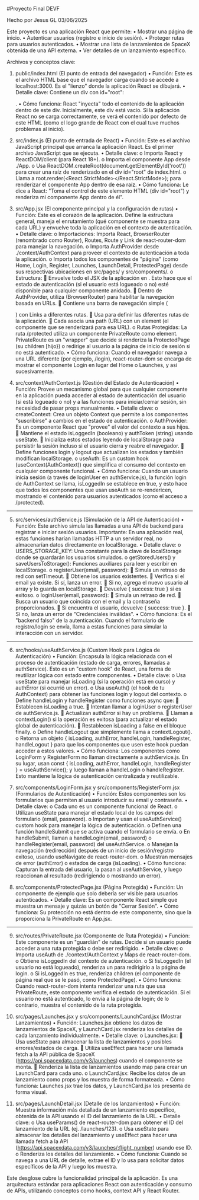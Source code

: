 #Proyecto Final DEVF

Hecho por Jesus GL							   03/06/2025

Este proyecto es una aplicación React que permite:
•	Mostrar una página de inicio.
•	Autenticar usuarios (registro e inicio de sesión).
•	Proteger rutas para usuarios autenticados.
•	Mostrar una lista de lanzamientos de SpaceX obtenida de una API externa.
•	Ver detalles de un lanzamiento específico.

Archivos y conceptos clave:
1. public/index.html (El punto de entrada del navegador)
•	Función: Este es el archivo HTML base que el navegador carga cuando se accede a localhost:3000. Es el "lienzo" donde la aplicación React se dibujará.
•	Detalle clave: Contiene un div con id="root": <div id="root"></div>.
•	Cómo funciona: React "inyecta" todo el contenido de la aplicación dentro de este div. Inicialmente, este div está vacío. Si la aplicación React no se carga correctamente, se verá el contenido por defecto de este HTML (como el logo grande de React con el cual tuve muchos problemas al inicio).


2. src/index.js (El punto de entrada de React)
•	Función: Este es el archivo JavaScript principal que arranca la aplicación React. Es el primer archivo JavaScript que se ejecuta.
•	Detalle clave: 
o	Importa React y ReactDOM/client (para React 18+).
o	Importa el componente App desde ./App.
o	Usa ReactDOM.createRoot(document.getElementById('root')) para crear una raíz de renderizado en el div id="root" de index.html.
o	Llama a root.render(<React.StrictMode><App /></React.StrictMode>); para renderizar el componente App dentro de esa raíz. 
•	Cómo funciona: Le dice a React: "Toma el control de este elemento HTML (div id="root") y renderiza mi componente App dentro de él".

3. src/App.jsx (El componente principal y la configuración de rutas)
•	Función: Este es el corazón de la aplicación. Define la estructura general, maneja el enrutamiento (qué componente se muestra para cada URL) y envuelve toda la aplicación en el contexto de autenticación.
•	Detalle clave: 
o	Importaciones: Importa React, BrowserRouter (renombrado como Router), Routes, Route y Link de react-router-dom para manejar la navegación.
o	Importa AuthProvider desde ./context/AuthContext para proveer el contexto de autenticación a toda la aplicación.
o	Importa todos los componentes de "página" (como Home, Login, Register, Launches, LaunchDetail, ProtectedPage) desde sus respectivas ubicaciones en src/pages/ y src/components/.
o	Estructura: 
	Envuelve todo el JSX de la aplicación en <AuthProvider>. Esto hace que el estado de autenticación (si el usuario está logueado o no) esté disponible para cualquier componente anidado.
	Dentro de AuthProvider, utiliza <Router> (BrowserRouter) para habilitar la navegación basada en URLs.
	Contiene una barra de navegación simple (<nav>) con Links a diferentes rutas.
	Usa <Routes> para definir las diferentes rutas de la aplicación.
	Cada <Route> asocia una path (URL) con un element (el componente que se renderizará para esa URL).
o	Rutas Protegidas: La ruta /protected utiliza un componente PrivateRoute como element. PrivateRoute es un "wrapper" que decide si renderiza la ProtectedPage (su children [hijo}) o redirige al usuario a la página de inicio de sesión si no está autenticado.
•	Cómo funciona: Cuando el navegador navega a una URL diferente (por ejemplo, /login), react-router-dom se encarga de mostrar el componente Login en lugar del Home o Launches, y así sucesivamente.

4. src/context/AuthContext.js (Gestión del Estado de Autenticación)
•	Función: Provee un mecanismo global para que cualquier componente en la aplicación pueda acceder al estado de autenticación del usuario (si está logueado o no) y a las funciones para iniciar/cerrar sesión, sin necesidad de pasar props manualmente.
•	Detalle clave: 
o	createContext: Crea un objeto Context que permite a los componentes "suscribirse" a cambios en el estado de autenticación.
o	AuthProvider: Es un componente React que "provee" el valor del contexto a sus hijos. 
	Mantiene el estado isLoggedIn (booleano) y authToken (string) usando useState.
	Inicializa estos estados leyendo de localStorage para persistir la sesión incluso si el usuario cierra y reabre el navegador.
	Define funciones login y logout que actualizan los estados y también modifican localStorage.
o	useAuth: Es un custom hook (useContext(AuthContext)) que simplifica el consumo del contexto en cualquier componente funcional.
•	Cómo funciona: Cuando un usuario inicia sesión (a través de loginUser en authService.js), la función login de AuthContext se llama, isLoggedIn se establece en true, y esto hace que todos los componentes que usan useAuth se re-rendericen, mostrando el contenido para usuarios autenticados (como el acceso a /protected).
________________________________________
5. src/services/authService.js (Simulación de la API de Autenticación)
•	Función: Este archivo simula las llamadas a una API de backend para registrar e iniciar sesión usuarios. Importante: En una aplicación real, estas funciones harían llamadas HTTP a un servidor real, no almacenarían datos directamente en localStorage.
•	Detalle clave: 
o	USERS_STORAGE_KEY: Una constante para la clave de localStorage donde se guardarán los usuarios simulados.
o	getStoredUsers() y saveUsersToStorage(): Funciones auxiliares para leer y escribir en localStorage.
o	registerUser(email, password): 
	Simula un retraso de red con setTimeout.
	Obtiene los usuarios existentes.
	Verifica si el email ya existe. Si sí, lanza un error.
	Si no, agrega el nuevo usuario al array y lo guarda en localStorage.
	Devuelve { success: true } si es exitoso.
o	loginUser(email, password): 
	Simula un retraso de red.
	Busca un usuario que coincida con el email y la contraseña proporcionados.
	Si encuentra el usuario, devuelve { success: true }.
	Si no, lanza un error de "Credenciales inválidas".
•	Cómo funciona: Es el "backend falso" de la autenticación. Cuando el formulario de registro/login se envía, llama a estas funciones para simular la interacción con un servidor.
________________________________________
6. src/hooks/useAuthService.js (Custom Hook para Lógica de Autenticación)
•	Función: Encapsula la lógica relacionada con el proceso de autenticación (estado de carga, errores, llamadas a authService). Esto es un "custom hook" de React, una forma de reutilizar lógica con estado entre componentes.
•	Detalle clave: 
o	Usa useState para manejar isLoading (si la operación está en curso) y authError (si ocurrió un error).
o	Usa useAuth() (el hook de tu AuthContext) para obtener las funciones login y logout del contexto.
o	Define handleLogin y handleRegister como funciones async que: 
	Establecen isLoading a true.
	Intentan llamar a loginUser o registerUser de authService.js.
	Actualizan authError si hay un problema.
	Llaman a contextLogin() si la operación es exitosa (para actualizar el estado global de autenticación).
	Restablecen isLoading a false en el bloque finally.
o	Define handleLogout que simplemente llama a contextLogout().
o	Retorna un objeto { isLoading, authError, handleLogin, handleRegister, handleLogout } para que los componentes que usen este hook puedan acceder a estos valores.
•	Cómo funciona: Los componentes como LoginForm y RegisterForm no llaman directamente a authService.js. En su lugar, usan const { isLoading, authError, handleLogin, handleRegister } = useAuthService(); y luego llaman a handleLogin o handleRegister. Esto mantiene la lógica de autenticación centralizada y reutilizable.


7. src/components/LoginForm.jsx y src/components/RegisterForm.jsx (Formularios de Autenticación)
•	Función: Estos componentes son los formularios que permiten al usuario introducir su email y contraseña.
•	Detalle clave: 
o	Cada uno es un componente funcional de React.
o	Utilizan useState para manejar el estado local de los campos del formulario (email, password).
o	Importan y usan el useAuthService() custom hook para manejar la lógica de autenticación.
o	Definen una función handleSubmit que se activa cuando el formulario se envía.
o	En handleSubmit, llaman a handleLogin(email, password) o handleRegister(email, password) del useAuthService.
o	Manejan la navegación (redirección) después de un inicio de sesión/registro exitoso, usando useNavigate de react-router-dom.
o	Muestran mensajes de error (authError) o estados de carga (isLoading).
•	Cómo funciona: Capturan la entrada del usuario, la pasan al useAuthService, y luego reaccionan al resultado (redirigiendo o mostrando un error).


8. src/components/ProtectedPage.jsx (Página Protegida)
•	Función: Un componente de ejemplo que solo debería ser visible para usuarios autenticados.
•	Detalle clave: Es un componente React simple que muestra un mensaje y quizás un botón de "Cerrar Sesión".
•	Cómo funciona: Su protección no está dentro de este componente, sino que la proporciona la PrivateRoute en App.jsx.
________________________________________
9. src/routes/PrivateRoute.jsx (Componente de Ruta Protegida)
•	Función: Este componente es un "guardián" de rutas. Decide si un usuario puede acceder a una ruta protegida o debe ser redirigido.
•	Detalle clave: 
o	Importa useAuth de ./context/AuthContext y Maps de react-router-dom.
o	Obtiene isLoggedIn del contexto de autenticación.
o	Si !isLoggedIn (el usuario no está logueado), renderiza un <Navigate to="/login" replace /> para redirigirlo a la página de login.
o	Si isLoggedIn es true, renderiza children (el componente de página real que se le pasó, como ProtectedPage).
•	Cómo funciona: Cuando react-router-dom intenta renderizar una ruta que usa PrivateRoute, este componente verifica el estado de autenticación. Si el usuario no está autenticado, lo envía a la página de login; de lo contrario, muestra el contenido de la ruta protegida.


10. src/pages/Launches.jsx y src/components/LaunchCard.jsx (Mostrar Lanzamientos)
•	Función: Launches.jsx obtiene los datos de lanzamientos de SpaceX, y LaunchCard.jsx renderiza los detalles de cada lanzamiento individualmente.
•	Detalle clave: 
o	Launches.jsx: 
	Usa useState para almacenar la lista de lanzamientos y posibles errores/estados de carga.
	Utiliza useEffect para hacer una llamada fetch a la API pública de SpaceX (https://api.spacexdata.com/v3/launches) cuando el componente se monta.
	Renderiza la lista de lanzamientos usando map para crear un LaunchCard para cada uno.
o	LaunchCard.jsx: Recibe los datos de un lanzamiento como props y los muestra de forma formateada.
•	Cómo funciona: Launches.jsx trae los datos, y LaunchCard.jsx los presenta de forma visual.


11. src/pages/LaunchDetail.jsx (Detalle de los lanzamientos)
•	Función: Muestra información más detallada de un lanzamiento específico, obtenida de la API usando el ID del lanzamiento de la URL.
•	Detalle clave: 
o	Usa useParams() de react-router-dom para obtener el ID del lanzamiento de la URL (ej. /launches/123).
o	Usa useState para almacenar los detalles del lanzamiento y useEffect para hacer una llamada fetch a la API (https://api.spacexdata.com/v3/launches/:flight_number) usando ese ID.
o	Renderiza los detalles del lanzamiento.
•	Cómo funciona: Cuando se navega a una URL de detalle, extrae el ID y lo usa para solicitar datos específicos de la API y luego los muestra.


Este desglose cubre la funcionalidad principal de la aplicación. Es una arquitectura estándar para aplicaciones React con autenticación y consumo de APIs, utilizando conceptos como hooks, context API y React Router.

